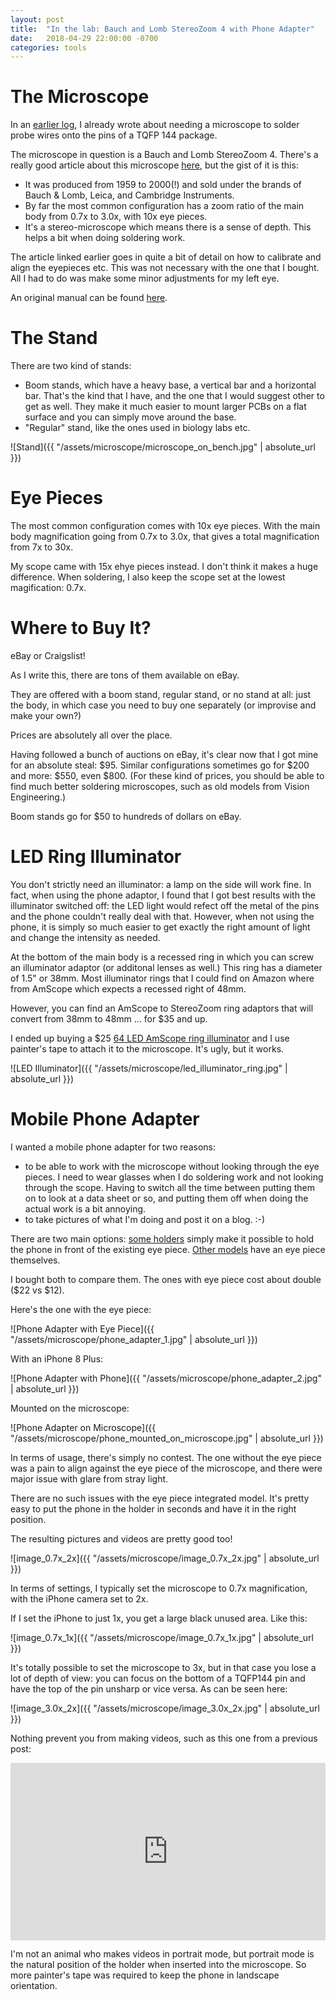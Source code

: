 ```yaml
---
layout: post
title:  "In the lab: Bauch and Lomb StereoZoom 4 with Phone Adapter"
date:   2018-04-29 22:00:00 -0700
categories: tools
---
```


# The Microscope

In an [earlier log](https://hackaday.io/project/122480-eecolor-color3/log/144836-sii9233-and-sii9136-i2c-traces), 
I already wrote about needing a microscope to solder probe wires onto the pins of a TQFP 144 package.

The microscope in question is a Bauch and Lomb StereoZoom 4. There's a really good article about this microscope
[here](http://www.covingtoninnovations.com/stereozoom/), but the gist of it is this:

* It was produced from 1959 to 2000(!) and sold under the brands of Bauch & Lomb, Leica, and Cambridge Instruments.
* By far the most common configuration has a zoom ratio of the main body from 0.7x to 3.0x, with 10x eye pieces.
* It's a stereo-microscope which means there is a sense of depth. This helps a bit when doing soldering work.

The article linked earlier goes in quite a bit of detail on how to calibrate and align the eyepieces etc. This was
not necessary with the one that I bought. All I had to do was make some minor adjustments for my left eye.

An original manual can be found [here](http://www.science-info.net/docs/leitz/Leica_Stereozoom_Series_Microscopes.pdf).

# The Stand

There are two kind of stands:

* Boom stands, which have a heavy base, a vertical bar and a horizontal bar. That's the kind that I have, and the one
  that I would suggest other to get as well. They make it much easier to mount larger PCBs on a flat surface and you can 
  simply move around the base. 
* "Regular" stand, like the ones used in biology labs etc. 

![Stand]({{ "/assets/microscope/microscope_on_bench.jpg" | absolute_url }})

# Eye Pieces

The most common configuration comes with 10x eye pieces. With the main body magnification going from 0.7x to 3.0x, that gives
a total magnification from 7x to 30x.

My scope came with 15x ehye pieces instead. I don't think it makes a huge difference. When soldering, I also keep the 
scope set at the lowest magification: 0.7x.

# Where to Buy It?

eBay or Craigslist!

As I write this, there are tons of them available on eBay. 

They are offered with a boom stand, regular stand, or no stand at all: just the body, in which case you need to buy one
separately (or improvise and make your own?)

Prices are absolutely all over the place.

Having followed a bunch of auctions on eBay, it's clear now that I got mine for an absolute steal: $95. Similar configurations
sometimes go for $200 and more: $550, even $800. (For these kind of prices, you should be able to find much better
soldering microscopes, such as old models from Vision Engineering.)

Boom stands go for $50 to hundreds of dollars on eBay.

# LED Ring Illuminator

You don't strictly need an illuminator: a lamp on the side will work fine. In fact, when using the phone adaptor, I found that I
got best results with the illuminator switched off: the LED light would refect off the metal of the pins and the phone couldn't
really deal with that. However, when not using the phone, it is simply so much easier to get exactly the right amount of light and
change the intensity as needed.

At the bottom of the main body is a recessed ring in which you can screw an illuminator adaptor (or additonal lenses as well.) This
ring has a diameter of 1.5" or 38mm. Most illuminator rings that I could find on Amazon where from AmScope which expects a recessed
right of 48mm.

However, you can find an AmScope to StereoZoom ring adaptors that will convert from 38mm to 48mm ... for $35 and up.

I ended up buying a $25 
[64 LED AmScope ring illuminator](https://www.amazon.com/gp/product/B00FC7O1DS/ref=oh_aui_detailpage_o06_s00?ie=UTF8&psc=1) 
and I use painter's tape to attach it to the microscope. It's ugly, but it works.

![LED Illuminator]({{ "/assets/microscope/led_illuminator_ring.jpg" | absolute_url }})

# Mobile Phone Adapter

I wanted a mobile phone adapter for two reasons: 

* to be able to work with the microscope without looking through the eye pieces. I need to wear glasses when I do soldering work
  and not looking through the scope. Having to switch all the time between putting them on to look at a data sheet or so, and
  putting them off when doing the actual work is a bit annoying.
* to take pictures of what I'm doing and post it on a blog. :-)

There are two main options: [some holders](https://www.amazon.com/gp/product/B077D8QHQX/ref=oh_aui_detailpage_o00_s00?ie=UTF8&psc=1)
simply make it possible to hold the phone in front of the existing eye piece. 
[Other models](https://www.amazon.com/gp/product/B07412S738/ref=oh_aui_detailpage_o00_s00?ie=UTF8&psc=1) 
have an eye piece themselves.

I bought both to compare them. The ones with eye piece cost about double ($22 vs $12). 

Here's the one with the eye piece:

![Phone Adapter with Eye Piece]({{ "/assets/microscope/phone_adapter_1.jpg" | absolute_url }})

With an iPhone 8 Plus:

![Phone Adapter with Phone]({{ "/assets/microscope/phone_adapter_2.jpg" | absolute_url }})

Mounted on the microscope:

![Phone Adapter on Microscope]({{ "/assets/microscope/phone_mounted_on_microscope.jpg" | absolute_url }})

In terms of usage, there's simply no contest. The one without the eye piece was a pain to align against the eye piece of the
microscope, and there were major issue with glare from stray light. 

There are no such issues with the eye piece integrated model. It's pretty easy to put the phone in the holder in seconds
and have it in the right position.

The resulting pictures and videos are pretty good too!

![image_0.7x_2x]({{ "/assets/microscope/image_0.7x_2x.jpg" | absolute_url }})

In terms of settings, I typically set the microscope to 0.7x magnification, with the iPhone camera set to 2x.

If I set the iPhone to just 1x, you get a large black unused area. Like this:

![image_0.7x_1x]({{ "/assets/microscope/image_0.7x_1x.jpg" | absolute_url }})

It's totally possible to set the microscope to 3x, but in that case you lose a lot of depth of view: you can 
focus on the bottom of a TQFP144 pin and have the top of the pin unsharp or vice versa. As can be seen here:

![image_3.0x_2x]({{ "/assets/microscope/image_3.0x_2x.jpg" | absolute_url }})

Nothing prevent you from making videos, such as this one from a previous post:

<div style="padding:56.25% 0 0 0;position:relative;"><iframe src="https://player.vimeo.com/video/267073327" style="position:absolute;top:0;left:0;width:100%;height:100%;" frameborder="0" webkitallowfullscreen mozallowfullscreen allowfullscreen></iframe></div><script src="https://player.vimeo.com/api/player.js"></script>

I'm not an animal who makes videos in portrait mode, but portrait mode is the natural position of the holder when inserted into the
microscope. So more painter's tape was required to keep the phone in landscape orientation.



